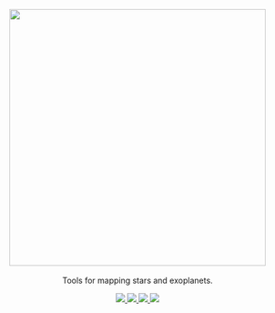 <p align="center">
  <img width = "450" src="https://github.com/rodluger/starry/blob/master/docs/starry.png?raw=true"/>
  <br>
  <br>
  Tools for mapping stars and exoplanets.
  <p align="center">
    <a href="https://dev.azure.com/rodluger/starry/_build">
      <img src="https://img.shields.io/azure-devops/build/rodluger/starry/2/dev"/>
    </a>
    <a href="https://rodluger.github.io/starry/v1.0.0.dev5/htmlcov/">
      <img src="https://rodluger.github.io/starry/v1.0.0.dev5/htmlcov/coverage.svg"/>
    </a>
    <a href="http://adsabs.harvard.edu/abs/2019AJ....157...64L">
      <img src="https://img.shields.io/badge/read-the_paper-blue.svg?style=flat"/>
    </a>
    <a href="https://rodluger.github.io/starry/v1.0.0.dev5">
      <img src="https://img.shields.io/badge/read-the_docs-7d93c7.svg?style=flat"/>
    </a>
  </p>
</p>
